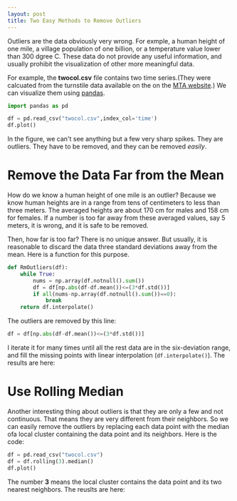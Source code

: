 ```yaml
---
layout: post
title: Two Easy Methods to Remove Outliers
---
```


Outliers are the data obviously very wrong. For exmple, a human height of one mile, a village population of one billion, or a temperature value lower than 300 dgree C. These data do not provide any useful information, and usually prohibit the visualization of other more meaningful data.

For example, the **twocol.csv** file contains two time series.(They were calcuated from the turnstile data available on the on the [MTA website](http://web.mta.info/developers/turnstile.html).) We can visualize them using [pandas](http://pandas.pydata.org/).

```python
import pandas as pd

df = pd.read_csv("twocol.csv",index_col='time')
df.plot()
```

In the figure, we can't see anything but a few very sharp spikes. They are outliers. They have to be removed, and they can be removed *easily*.

# Remove the Data Far from the Mean

How do we know a human height of one mile is an outlier? Because we know human heights are in a range from tens of centimeters to less than three meters. The averaged heights are about 170 cm for males and 158 cm for females. If a number is too far away from these averaged values, say 5 meters, it is wrong, and it is safe to be removed.

Then, how far is too far? There is no unique answer. But usually, it is reasonable to discard the data three standard deviations away from the mean. Here is a function for this purpose.

```python
def RmOutliers(df):
    while True:
        nums = np.array(df.notnull().sum())
        df = df[np.abs(df-df.mean())<=(3*df.std())]
        if all(nums-np.array(df.notnull().sum())==0):
            break
    return df.interpolate()
``` 
The outliers are removed by this line:
```python
df = df[np.abs(df-df.mean())<=(3*df.std())]
```
I iterate it for many times until all the rest data are in the six-deviation range, and fill the missing points with linear interpolation (`df.interpolate()`). The results are here: 


# Use Rolling Median

Another interesting thing about outliers is that they are only a few and not continuous. That means they are very different from their neighbors. So we can easily remove the outliers by replacing each data point with the median ofa local cluster containing the data point and its neighbors. Here is the code:

```python
df = pd.read_csv("twocol.csv")
df = df.rolling(3).median()
df.plot()
```

The number **3** means the local cluster contains the data point and its two nearest neighbors. The reuslts are here:

